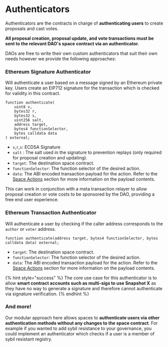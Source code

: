 # Authenticators

Authenticators are the contracts in charge of **authenticating users** to create proposals and cast votes.&#x20;

**All proposal creation, proposal update, and vote transactions must be sent to the relevant DAO's space contract via an authenticator.**

DAOs are free to write their own custom authenticators that suit their own needs however we provide the following approaches:

### Ethereum Signature Authenticator

Will authenticate a user based on a message signed by an Ethereum private key. Users create an EIP712 signature for the transaction which is checked for validity in this contract.&#x20;

```solidity
function authenticate(
    uint8 v,
    bytes32 r,
    bytes32 s,
    uint256 salt,
    address target,
    bytes4 functionSelector,
    bytes calldata data
) external;
```

* `v`,`r`,`s`: ECDSA Signature
* `salt` : The salt used in the signature to prevention replays (only required for proposal creation and updating).
* `target`: The destination space contract.
* `functionSelector`: The function selector of the desired action.
* `data`: The ABI encoded transaction payload for the action. Refer to the [Space Actions](https://app.gitbook.com/o/-LFgTZvhAg63US8GVxGf/s/Z1apxjsgt60dN7Nlmu01/\~/changes/20/protocol-sx-evm/space) section for more information on the payload contents.&#x20;

This can work in conjunction with a meta transaction relayer to allow proposal creation or vote costs to be sponsored by the DAO, providing a free end user experience.

### Ethereum Transaction Authenticator

Will authenticate a user by checking if the caller address corresponds to the `author` or `voter` address.&#x20;

```solidity
function authenticate(address target, bytes4 functionSelector, bytes calldata data) external;
```

* `target`: The destination space contract.
* `functionSelector`: The function selector of the desired action.
* `data`: The ABI encoded transaction payload for the action. Refer to the [Space Actions](https://app.gitbook.com/o/-LFgTZvhAg63US8GVxGf/s/Z1apxjsgt60dN7Nlmu01/\~/changes/20/protocol-sx-evm/space) section for more information on the payload contents.&#x20;

{% hint style="success" %}
The core use case for this authenticator is to allow **smart contract accounts such as multi-sigs to use Snapshot X** as they have no way to generate a signature and therefore cannot authenticate via signature verification.
{% endhint %}

### And more!

Our modular approach here allows spaces to **authenticate users via other authentication methods without any changes to the space contract**. For example if you wanted to add sybil resistance to your governance, you could implement an authenticator which checks if a user is a member of sybil resistant registry.&#x20;
